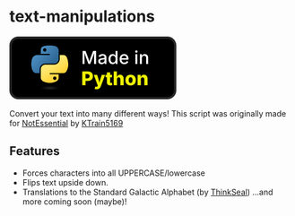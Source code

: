 # text-manipulations

![Made in Python badge](./images/made-in-python.svg)

Convert your text into many different ways!
This script was originally made for [NotEssential](https://notessential.blurry.gay) by [KTrain5169](https://github.com/KTrain5169)

## Features

- Forces characters into all UPPERCASE/lowercase
- Flips text upside down.
- Translations to the Standard Galactic Alphabet (by [ThinkSeal](https://github.com/ThinkSeal))
...and more coming soon (maybe)!
